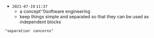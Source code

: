 - `2021-07-19`  `11:37`
	- a concept  ͝  0software engineering
	- keep things simple and separated so that they can be used as independent blocks

```query
"separationˋ concerns"
```
